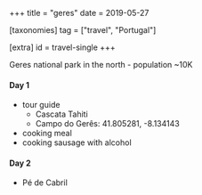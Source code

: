 +++
title = "geres"
date = 2019-05-27

[taxonomies]
tag = ["travel", "Portugal"]

[extra]
id = travel-single
+++

Geres national park in the north - population ~10K
<!-- more -->

#### Day 1
- tour guide
  - Cascata Tahiti
  - Campo do Gerês: 41.805281, -8.134143
- cooking meal
- cooking sausage with alcohol

#### Day 2
- Pé de Cabril
